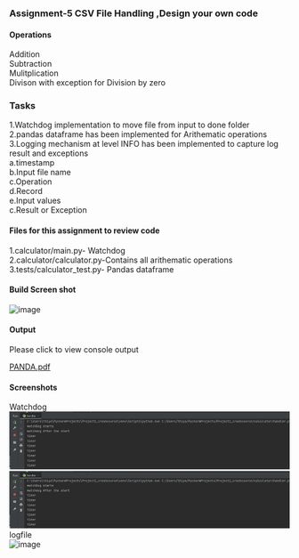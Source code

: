 ### Assignment-5 CSV File Handling ,Design your own code

#### Operations
Addition<br/>
Subtraction<br/>
Mulitplication<br/>
Divison with exception for Division by zero

### Tasks
1.Watchdog implementation to move file from input to done folder<br/>
2.pandas dataframe has been implemented for Arithematic operations<br/>
3.Logging mechanism at level INFO has been implemented to capture log result and exceptions<br/> 
    a.timestamp<br/>
    b.Input file name <br/>
    c.Operation<br/>
    d.Record<br/>
    e.Input values <br/>
    c.Result or Exception<br/>


#### Files for this assignment to review code
1.calculator/main.py- Watchdog<br/>
2.calculator/calculator.py-Contains all arithematic operations<br/>
3.tests/calculator_test.py- Pandas dataframe<br/>

#### Build Screen shot <br/>
![image](https://user-images.githubusercontent.com/90334123/144361678-70e29b95-a71b-459b-91d7-dcc8af543e94.png)




#### Output
Please click to view console output 

[PANDA.pdf](https://github.com/njitvjk/Project2_crashcource/files/7638842/PANDA.pdf)

#### Screenshots
Watchdog<br/>
![img.png](img.png)
![img_1.png](img_1.png)<br/>
logfile<br/>
![image](https://user-images.githubusercontent.com/90334123/144478701-b40881ff-62a7-4032-9fe7-f050c8be71e9.png)











